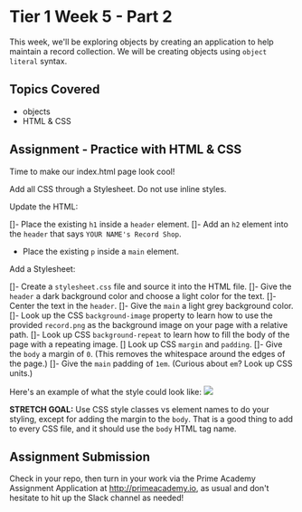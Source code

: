 # Tier 1 Week 5 - Part 2

This week, we'll be exploring objects by creating an application to help maintain a record collection. We will be creating objects using `object literal` syntax.

## Topics Covered

- objects
- HTML & CSS

## Assignment - Practice with HTML & CSS

Time to make our index.html page look cool!

Add all CSS through a Stylesheet. Do not use inline styles.

Update the HTML:

[]- Place the existing `h1` inside a `header` element.
[]- Add an `h2` element into the `header` that says `YOUR NAME's Record Shop`.
- Place the existing `p` inside a `main` element.

Add a Stylesheet:

[]- Create a `stylesheet.css` file and source it into the HTML file.
[]- Give the `header` a dark background color and choose a light  color for the text.
[]- Center the text in the `header`.
[]- Give the `main` a light grey background color.
[]- Look up the CSS `background-image` property to learn how to use the provided `record.png` as the background image on your page with a relative path.
[]- Look up CSS `background-repeat` to learn how to fill the body of the page with a repeating image.
[] Look up CSS `margin` and `padding`.
  []- Give the `body` a margin of `0`. (This removes the whitespace around the edges of the page.)
  []- Give the `main` padding of `1em`. (Curious about `em`? Look up CSS units.)

Here's an example of what the style could look like:
<img src="./example.png">

__STRETCH GOAL:__ Use CSS style classes vs element names to do your styling, except for adding the margin to the `body`. That is a good thing to add to every CSS file, and it should use the `body` HTML tag name.

## Assignment Submission
Check in your repo, then turn in your work via the Prime Academy Assignment Application at http://primeacademy.io, as usual and don't hesitate to hit up the Slack channel as needed!
